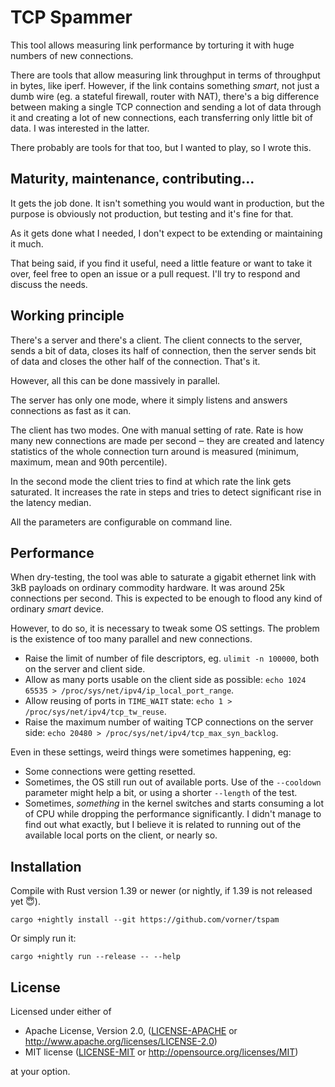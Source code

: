 # TCP Spammer

This tool allows measuring link performance by torturing it with huge numbers of
new connections.

There are tools that allow measuring link throughput in terms of throughput in
bytes, like iperf. However, if the link contains something *smart*, not just a
dumb wire (eg. a stateful firewall, router with NAT), there's a big difference
between making a single TCP connection and sending a lot of data through it
and creating a lot of new connections, each transferring only little bit of
data. I was interested in the latter.

There probably are tools for that too, but I wanted to play, so I wrote this.

## Maturity, maintenance, contributing...

It gets the job done. It isn't something you would want in production, but the
purpose is obviously not production, but testing and it's fine for that.

As it gets done what I needed, I don't expect to be extending or maintaining it
much.

That being said, if you find it useful, need a little feature or want to take it
over, feel free to open an issue or a pull request. I'll try to respond and
discuss the needs.

## Working principle

There's a server and there's a client. The client connects to the server, sends
a bit of data, closes its half of connection, then the server sends bit of data
and closes the other half of the connection. That's it.

However, all this can be done massively in parallel.

The server has only one mode, where it simply listens and answers connections as
fast as it can.

The client has two modes. One with manual setting of rate. Rate is how many new
connections are made per second ‒ they are created and latency statistics of the
whole connection turn around is measured (minimum, maximum, mean and 90th
percentile).

In the second mode the client tries to find at which rate the link gets
saturated. It increases the rate in steps and tries to detect significant rise
in the latency median.

All the parameters are configurable on command line.

## Performance

When dry-testing, the tool was able to saturate a gigabit ethernet link with 3kB
payloads on ordinary commodity hardware. It was around 25k connections per
second. This is expected to be enough to flood any kind of ordinary *smart*
device.

However, to do so, it is necessary to tweak some OS settings. The problem is the
existence of too many parallel and new connections.

* Raise the limit of number of file descriptors, eg. `ulimit -n 100000`, both on
  the server and client side.
* Allow as many ports usable on the client side as possible:
  `echo 1024 65535 > /proc/sys/net/ipv4/ip_local_port_range`.
* Allow reusing of ports in `TIME_WAIT` state:
  `echo 1 > /proc/sys/net/ipv4/tcp_tw_reuse`.
* Raise the maximum number of waiting TCP connections on the server side:
  `echo 20480 > /proc/sys/net/ipv4/tcp_max_syn_backlog`.

Even in these settings, weird things were sometimes happening, eg:
* Some connections were getting resetted.
* Sometimes, the OS still run out of available ports. Use of the `--cooldown`
  parameter might help a bit, or using a shorter `--length` of the test.
* Sometimes, *something* in the kernel switches and starts consuming a lot of
  CPU while dropping the performance significantly. I didn't manage to find out
  what exactly, but I believe it is related to running out of the available
  local ports on the client, or nearly so.

## Installation

Compile with Rust version 1.39 or newer (or nightly, if 1.39 is not released yet
😇).

```
cargo +nightly install --git https://github.com/vorner/tspam
```

Or simply run it:

```
cargo +nightly run --release -- --help
```

## License

Licensed under either of

 * Apache License, Version 2.0, ([LICENSE-APACHE](LICENSE-APACHE) or http://www.apache.org/licenses/LICENSE-2.0)
 * MIT license ([LICENSE-MIT](LICENSE-MIT) or http://opensource.org/licenses/MIT)

at your option.
